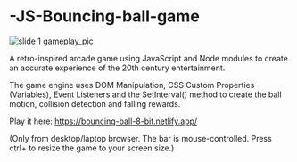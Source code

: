 ﻿# -JS-Bouncing-ball-game
![slide 1  gameplay_pic](https://user-images.githubusercontent.com/106253137/214029606-6a8165e3-f731-40ee-8bf4-a166e1e3f19f.png)

A retro-inspired arcade game using JavaScript and Node modules to create an accurate experience of the 20th century entertainment.

The game engine uses DOM Manipulation, CSS Custom Properties (Variables), Event Listeners and the SetInterval() method to create the ball motion, collision detection and falling rewards.

Play it here: https://bouncing-ball-8-bit.netlify.app/

(Only from desktop/laptop browser. The bar is mouse-controlled. Press ctrl+ to resize the game to your screen size.)    
